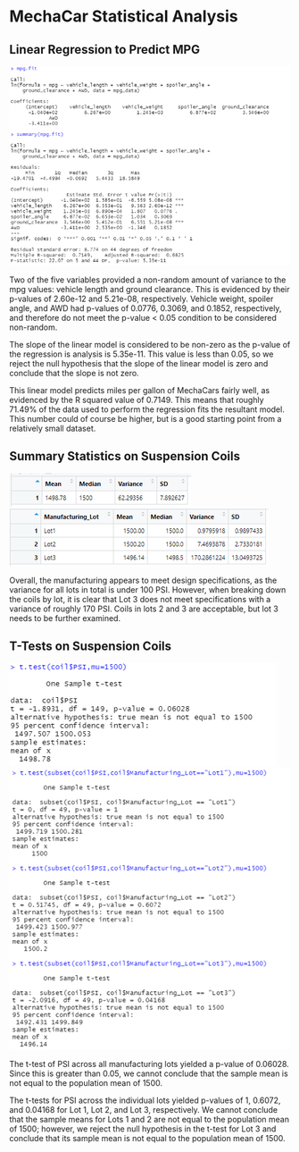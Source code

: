 # MechaCar Statistical Analysis

## Linear Regression to Predict MPG

![image1](resources/part1.png)

Two of the five variables provided a non-random amount of variance to the mpg values: vehicle length and ground clearance. This is evidenced by their p-values of 2.60e-12 and 5.21e-08, respectively. Vehicle weight, spoiler angle, and AWD had p-values of 0.0776, 0.3069, and 0.1852, respectively, and therefore do not meet the p-value < 0.05 condition to be considered non-random.

The slope of the linear model is considered to be non-zero as the p-value of the regression is analysis is 5.35e-11. This value is less than 0.05, so we reject the null hypothesis that the slope of the linear model is zero and conclude that the slope is not zero.

This linear model predicts miles per gallon of MechaCars fairly well, as evidenced by the R squared value of 0.7149. This means that roughly 71.49% of the data used to perform the regression fits the resultant model. This number could of course be higher, but is a good starting point from a relatively small dataset.

## Summary Statistics on Suspension Coils

![image2](resources/part2a.PNG) ![image3](resources/part2b.PNG)

Overall, the manufacturing appears to meet design specifications, as the variance for all lots in total is under 100 PSI. However, when breaking down the coils by lot, it is clear that Lot 3 does not meet specifications with a variance of roughly 170 PSI. Coils in lots 2 and 3 are acceptable, but lot 3 needs to be further examined.

## T-Tests on Suspension Coils

![image4](resources/part3a.PNG)
![image5](resources/part3b.PNG)

The t-test of PSI across all manufacturing lots yielded a p-value of 0.06028. Since this is greater than 0.05, we cannot conclude that the sample mean is not equal to the population mean of 1500.

The t-tests for PSI across the individual lots yielded p-values of 1, 0.6072, and 0.04168 for Lot 1, Lot 2, and Lot 3, respectively. We cannot conclude that the sample means for Lots 1 and 2 are not equal to the population mean of 1500; however, we reject the null hypothesis in the t-test for Lot 3 and conclude that its sample mean is not equal to the population mean of 1500.
